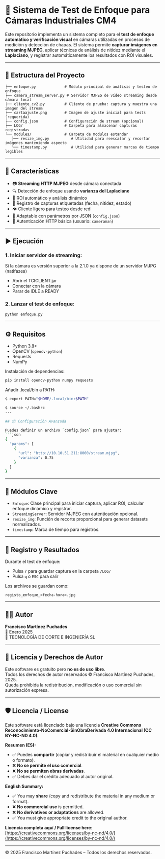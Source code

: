 # 🧪 Sistema de Test de Enfoque para Cámaras Industriales CM4

Este repositorio implementa un sistema completo para el **test de enfoque automático y verificación visual** en cámaras utilizadas en procesos de medición y detección de chapas. El sistema permite **capturar imágenes en streaming MJPEG**, aplicar técnicas de análisis de nitidez mediante el **Laplaciano**, y registrar automáticamente los resultados con ROI visuales.

---

## 📁 Estructura del Proyecto

```
├── enfoque.py             # Módulo principal de análisis y testeo de enfoque
├── camera_stream_server.py # Servidor MJPEG de vídeo streaming desde cámara local
├── cliente_cv2.py         # Cliente de prueba: captura y muestra una imagen del stream
├── cartaajuste.png        # Imagen de ajuste inicial para tests (requerida)
├── config.json            # Configuración de stream (opcional)
├── LOG/                   # Carpeta para almacenar capturas registradas
└── modules/               # Carpeta de modulos estandar
   ├── resize_img.py          # Utilidad para reescalar y recortar imágenes manteniendo aspecto
   └── timestamp.py           # Utilidad para generar marcas de tiempo legibles

```

---

## 🧠 Características

- 📷 **Streaming HTTP MJPEG** desde cámara conectada
- 🔍 Detección de enfoque usando **varianza del Laplaciano**
- 🧠 ROI automático y análisis dinámico
- 💾 Registro de capturas etiquetadas (fecha, nitidez, estado)
- 👁️ Cliente ligero para testeo desde red
- 🔧 Adaptable con parámetros por JSON (`config.json`)
- 🔐 Autenticación HTTP básica (usuario: `cameraman`)

---

## ▶️ Ejecución

### 1. Iniciar servidor de streaming:
Si la cámara es versión superior a la 2.1.0 ya dispone de un servidor MJPG (natifazea)

- Abrir el TCICLIENT.jar
- Conectar con la cámara
- Parar de IDLE a READY

### 2. Lanzar el test de enfoque:
```bash
python enfoque.py
```

---

## ⚙️ Requisitos

- Python 3.8+
- OpenCV (`opencv-python`)
- Requests
- NumPy

Instalación de dependencias:
```bash
pip install opencv-python numpy requests
```

Añadir .local/bin a PATH:
```bash
$ export PATH="$HOME/.local/bin:$PATH"

$ source ~/.bashrc
---

## 📦 Configuración Avanzada

Puedes definir un archivo `config.json` para ajustar:
```json
{
  "params": [
    {
      "url": "http://10.10.51.211:8000/stream.mjpg",
      "varianza": 0.75
    }
  ]
}
```

---

## 🧩 Módulos Clave

- `Enfoque`: Clase principal para iniciar captura, aplicar ROI, calcular enfoque dinámico y registrar.
- `StreamingServer`: Servidor MJPEG con autenticación opcional.
- `resize_img`: Función de recorte proporcional para generar datasets normalizados.
- `timestamp`: Marca de tiempo para registros.

---

## 🧪 Registro y Resultados

Durante el test de enfoque:
- Pulsa `r` para guardar captura en la carpeta `/LOG/`
- Pulsa `q` o `ESC` para salir

Los archivos se guardan como:
```
registo_enfoque_<fecha-hora>.jpg
```

---

## 🧑‍💻 Autor

**Francisco Martínez Puchades**  
📅 Enero 2025  
🔬 TECNOLOGÍA DE CORTE E INGENIERÍA SL

---


## 📜 Licencia y Derechos de Autor

Este software es gratuito pero **no es de uso libre**.  
Todos los derechos de autor reservados © Francisco Martínez Puchades, 2025.  
Queda prohibida la redistribución, modificación o uso comercial sin autorización expresa.


---

## 🛡️ Licencia / License 

Este software está licenciado bajo una licencia **Creative Commons Reconocimiento-NoComercial-SinObraDerivada 4.0 Internacional (CC BY-NC-ND 4.0)**.

**Resumen (ES):**
- ✅ Puedes **compartir** (copiar y redistribuir el material en cualquier medio o formato).
- ❌ **No se permite el uso comercial**.
- ❌ **No se permiten obras derivadas**.
- ✅ Debes dar el crédito adecuado al autor original.

**English Summary:**
- ✅ You may **share** (copy and redistribute the material in any medium or format).
- ❌ **No commercial use** is permitted.
- ❌ **No derivatives or adaptations** are allowed.
- ✅ You must give appropriate credit to the original author.

**Licencia completa aquí / Full license here**:  
[https://creativecommons.org/licenses/by-nc-nd/4.0/](https://creativecommons.org/licenses/by-nc-nd/4.0/)

---

© 2025 Francisco Martínez Puchades – Todos los derechos reservados.